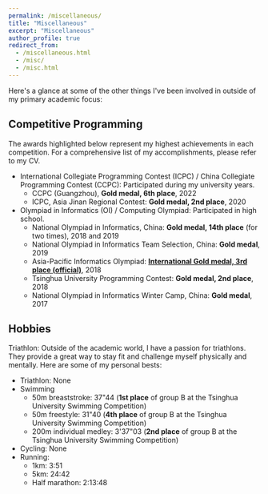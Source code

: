 ```yaml
---
permalink: /miscellaneous/
title: "Miscellaneous"
excerpt: "Miscellaneous"
author_profile: true
redirect_from: 
  - /miscellaneous.html
  - /misc/
  - /misc.html
---
```


Here's a glance at some of the other things I've been involved in outside of my primary academic focus:

## Competitive Programming

The awards highlighted below represent my highest achievements in each competition. For a comprehensive list of my accomplishments, please refer to my CV.

- International Collegiate Programming Contest (ICPC) / China Collegiate Programming Contest (CCPC): Participated during my university years.
  - CCPC (Guangzhou), **Gold medal, 6th place**, 2022
  - ICPC, Asia Jinan Regional Contest: **Gold medal, 2nd place**, 2020 
- Olympiad in Informatics (OI) / Computing Olympiad: Participated in high school. 
  - National Olympiad in Informatics, China: **Gold medal, 14th place** (for two times), 2018 and 2019
  - National Olympiad in Informatics Team Selection, China: **Gold medal**, 2019
  - Asia-Pacific Informatics Olympiad: [**International Gold medal, 3rd place (official)**](https://apio2018.ru/results/official-contest/), 2018
  - Tsinghua University Programming Contest: **Gold medal, 2nd place**, 2018
  - National Olympiad in Informatics Winter Camp, China: **Gold medal**, 2017

## Hobbies

Triathlon: Outside of the academic world, I have a passion for triathlons. They provide a great way to stay fit and challenge myself physically and mentally. Here are some of my personal bests:
- Triathlon: None
- Swimming
  - 50m breaststroke: 37"44 (**1st place** of group B at the Tsinghua University Swimming Competition)
  - 50m freestyle: 31"40 (**4th place** of group B at the Tsinghua University Swimming Competition)
  - 200m individual medley: 3'37"03 (**2nd place** of group B at the Tsinghua University Swimming Competition)
- Cycling: None
- Running:
  - 1km: 3:51
  - 5km: 24:42
  - Half marathon: 2:13:48
